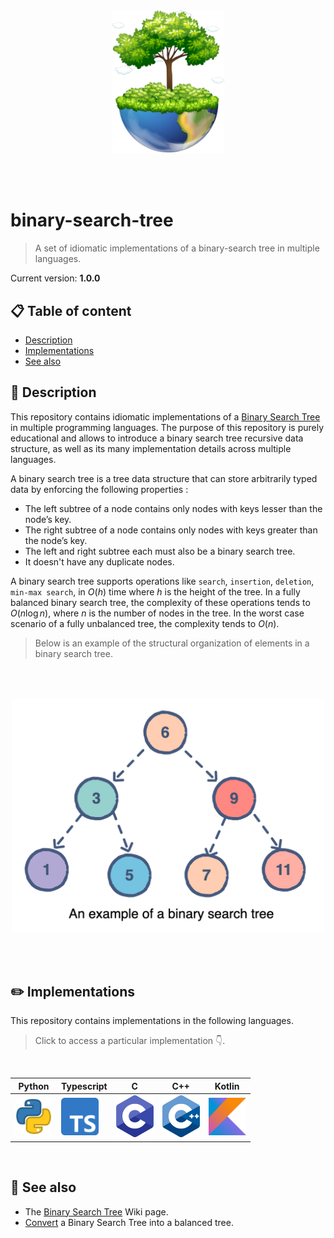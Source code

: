<br /><br /><br /><br />
<p align="center">
  <img width="180" src="assets/icon.png" />
</p>
<br /><br />

# binary-search-tree
> A set of idiomatic implementations of a binary-search tree in multiple languages.

Current version: **1.0.0**

## 📋 Table of content

- [Description](#-description)
- [Implementations](#-implementations)
- [See also](#-see-also)

## 🔰 Description

This repository contains idiomatic implementations of a [Binary Search Tree](https://en.wikipedia.org/wiki/Binary_search_tree) in multiple programming languages. The purpose of this repository is purely educational and allows to introduce a binary search tree recursive data structure, as well as its many implementation details across multiple languages.

A binary search tree is a tree data structure that can store arbitrarily typed data by enforcing the following properties :

- The left subtree of a node contains only nodes with keys lesser than the node’s key.
- The right subtree of a node contains only nodes with keys greater than the node’s key.
- The left and right subtree each must also be a binary search tree.
- It doesn't have any duplicate nodes.

A binary search tree supports operations like `search`, `insertion`, `deletion`, `min-max search`, in $O(h)$ time where $h$ is the height of the tree. In a fully balanced binary search tree, the complexity of these operations tends to $O(n\log{}n)$, where $n$ is the number of nodes in the tree. In the worst case scenario of a fully unbalanced tree, the complexity tends to $O(n)$.

> Below is an example of the structural organization of elements in a binary search tree.

<br /><br />
<p align="center">
  <img width="500" src="assets/bst.png" />
</p>
<br /><br />

## ✏️ Implementations

This repository contains implementations in the following languages.

> Click to access a particular implementation 👇.

<br />
<table align="center">
  <thead>
    <tr>
      <th>Python</th>
      <th>Typescript</th>
      <th>C</th>
      <th>C++</th>
      <th>Kotlin</th>
    </tr>
  </thead>
  <tr>
    <td><a href="src/python"><img width="60" src="assets/python.png" ></a></td>
    <td><a href="src/typescript"><img width="60" src="assets/typescript.png" /></a></td>
    <td><a href="src/c"><img width="60" src="assets/c.png" ></a></td>
    <td><a href="src/c++"><img width="60" src="assets/c++.png" ></a></td>
    <td><a href="src/kotlin"><img width="60" src="assets/kotlin.png" ></a></td>
  </tr>
</table>
<br />

## 👀 See also

- The [Binary Search Tree](https://en.wikipedia.org/wiki/Binary_search_tree) Wiki page.
- [Convert](https://www.geeksforgeeks.org/convert-normal-bst-balanced-bst/) a Binary Search Tree into a balanced tree.
